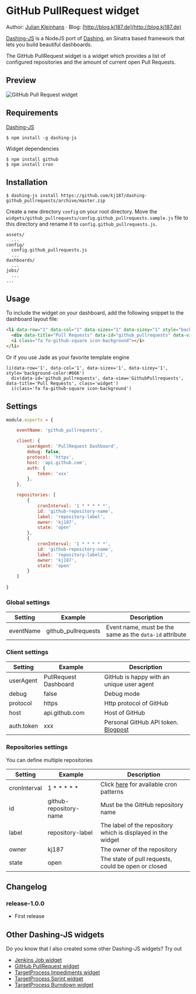 # GitHub PullRequest widget

Author: [Julian Kleinhans](https://github.com/kj187) · Blog: [http://blog.kj187.de](http://blog.kj187.de)

[Dashing-JS](https://github.com/fabiocaseri/dashing-js) is a NodeJS port of [Dashing](http://dashing.io/), an Sinatra based framework that lets you build beautiful dashboards.

The GitHub PullRequest widget is a widget which provides a list of configured repositories and the amount of current open Pull Requests. 
 
## Preview 

![GitHub Pull Request widget](http://res.cloudinary.com/kj187/image/upload/v1453148622/dashing-pullreq_naai9p.png)

## Requirements

[Dashing-JS](https://github.com/fabiocaseri/dashing-js)
```ssh
$ npm install -g dashing-js
```

Widget dependencies
```shell
$ npm install github
$ npm install cron
```

## Installation
```shell
$ dashing-js install https://github.com/kj187/dashing-github_pullrequests/archive/master.zip
```
Create a new directory `config` on your root directory.
Move the `widgets/github_pullrequests/config.github_pullrequests.sample.js` file to this directory and rename it to `config.github_pullrequests.js`.
 
```
assets/
  ...
config/
  config.github_pullrequests.js
  ...
dashboards/
  ...
jobs/
  ...
...
```

## Usage
To include the widget on your dashboard, add the following snippet to the dashboard layout file:

```html
<li data-row="1" data-col="1" data-sizex="1" data-sizey="1" style="background-color:#666">
  <div data-title="Pull Requests" data-id="github_pullrequests" data-view="GithubPullrequests" class="widget"></div>
  <i class="fa fa-github-square icon-background"></i>
</li>
```
Or if you use Jade as your favorite template engine 
```jade
li(data-row='1', data-col='1', data-sizex='1', data-sizey='1', style='background-color:#666')
  div(data-id='github_pullrequests', data-view='GithubPullrequests', data-title='Pull Requests', class='widget')
  i(class='fa fa-github-square icon-background')
```

## Settings

```javascript
module.exports = {

    eventName: 'github_pullrequests',

    client: {
        userAgent: 'PullRequest Dashboard',
        debug: false,
        protocol: 'https',
        host: 'api.github.com',
        auth: {
            token: 'xxx'
        },
    },

    repositories: [
        {
            cronInterval: '1 * * * * *',
            id: 'github-repository-name',
            label: 'repository-label',
            owner: 'kj187',
            state: 'open'
        },
        {
            cronInterval: '1 * * * * *',
            id: 'github-repository-name',
            label: 'repository-label2',
            owner: 'kj187',
            state: 'open'
        }
    ]
    
}
```

### Global settings
| Setting       | Example              | Description                |
| ------------- |----------------------| ---------------------------|
| eventName     | github_pullrequests  | Event name, must be the same as the `data-id` attribute |

### Client settings
| Setting       | Example              | Description                |
| ------------- |----------------------| ---------------------------|
| userAgent     | PullRequest Dashboard  | GitHub is happy with an unique user agent |
| debug     | false  | Debug mode |
| protocol     | https  | Http protocol of GitHub |
| host     | api.github.com  | Host of GitHub |
| auth.token     | xxx  | Personal GitHub API token. [Blogpost](https://github.com/blog/1509-personal-api-tokens) |

### Repositories settings
You can define multiple repositories

| Setting       | Example              | Description                |
| ------------- |----------------------| ---------------------------|
| cronInterval     | 1 * * * * *  | Click [here](https://github.com/ncb000gt/node-cron) for available cron patterns |
| id     | github-repository-name  | Must be the GitHub repository name |
| label     | repository-label  | The label of the repository which is displayed in the widget |
| owner     | kj187  | The owner of the repository |
| state     | open  | The state of pull requests, could be open or closed |

## Changelog

### release-1.0.0
* First release

## Other Dashing-JS widgets
Do you know that I also created some other Dashing-JS widgets? Try out

* [Jenkins Job widget](http://kj187.github.io/dashing-jenkins_job/)
* [GitHub PullRequest widget](http://kj187.github.io/dashing-github_pullrequests/)
* [TargetProcess Impediments widget](http://kj187.github.io/dashing-targetprocess_impediments/)
* [TargetProcess Sprint widget](http://kj187.github.io/dashing-targetprocess_sprint/)
* [TargetProcess Burndown widget](http://kj187.github.io/dashing-targetprocess_burndown/)
